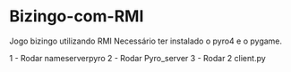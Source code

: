 # Bizingo-com-RMI
Jogo bizingo utilizando RMI
Necessário ter instalado o pyro4 e o pygame.

1 - Rodar nameserverpyro
2 - Rodar Pyro_server
3 - Rodar 2 client.py


